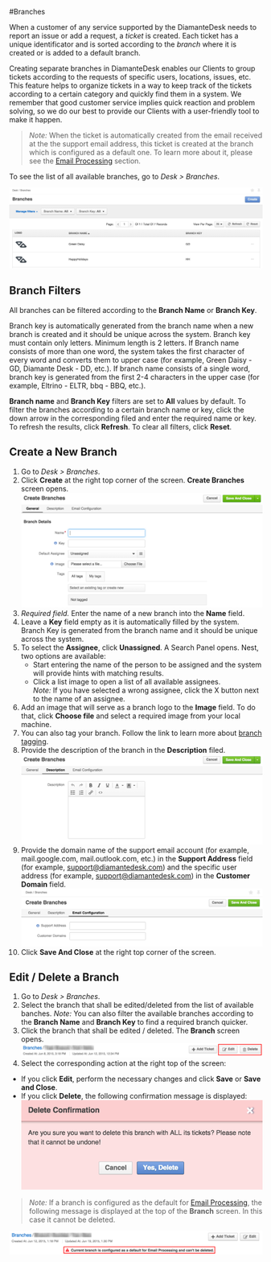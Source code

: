 #Branches

When a customer of any service supported by the DiamanteDesk needs to report an issue or add a request, a _ticket_ is created. Each ticket has a unique identificator and is sorted according to the _branch_ where it is created or is added to a default branch.

Creating separate branches in DiamanteDesk enables our Clients to group tickets according to the requests of specific users, locations, issues, etc. This feature helps to organize tickets in a way to keep track of the tickets according to a certain category and quickly find them in a system. We remember that good customer service implies quick reaction and problem solving, so we do our best to provide our Clients with a user-friendly tool to make it happen.

>_Note:_ When the ticket is automatically created from the email received at the the support email address, this ticket is created at the branch which is configured as a default one. To learn more about it, please see the [Email Processing](channels/email-processing.md) section.

To see the list of all available branches, go to _Desk > Branches_. 

![Branches](img/branches.png)

## Branch Filters

All branches can be filtered according to the **Branch Name** or **Branch Key**. 

Branch key is automatically generated from the branch name when a new branch is created and it should be unique across the system. Branch key must contain only letters. Minimum length is 2 letters. If Branch name consists of more than one word, the system takes the first character of every word and converts them to upper case (for example, Green Daisy - GD, Diamante Desk - DD, etc.). If branch name consists of a single word, branch key is generated from the first 2-4 characters in the upper case (for example, Eltrino - ELTR, bbq - BBQ, etc.).

**Branch name** and **Branch Key** filters are set to **All** values by default. To filter the branches according to a certain branch name or key, click the down arrow in the corresponding filed and enter the required name or key. To refresh the results, click **Refresh**. To clear all filters, click **Reset**.

## Create a New Branch

1. Go to _Desk > Branches_.
2. Click **Create** at the right top corner of the screen. **Create Branches** screen opens.
![Create branch](img/create_branches_details.png)
3. _Required field._ Enter the name of a new branch into the **Name** field.
4. Leave a **Key** field empty as it is automatically filled by the system. Branch Key is generated from the branch name and it should be unique across the system.
5. To select the **Assignee**, click **Unassigned**. A Search Panel opens. Nest, two options are available:
   * Start entering the name of the person to be assigned and the system will provide hints with matching results.
   * Click a list image to open a list of all available assignees.  
   _Note:_ If you have selected a wrong assignee, click the X button next to the name of an assignee.
6. Add an image that will serve as a branch logo to the **Image** field. To do that, click **Choose file** and select a required image from your local machine.
7. You can also tag your branch. Follow the link to learn more about [branch tagging](tagging.md).
8. Provide the description of the branch in the **Description** filed.
![Create branch](img/create_branches_description.png)
9. Provide the domain name of the support email account (for example, mail.google.com, mail.outlook.com, etc.) in the **Support Address** field (for example, support@diamantedesk.com) and the specific user address (for example, support@diamantedesk.com) in the **Customer Domain** field.
![Email configuration](img/email_config.png)
10. Click **Save And Close** at the right top corner of the screen.

## Edit / Delete a Branch

1. Go to _Desk > Branches_.
2. Select the branch that shall be edited/deleted from the list of available banches. _Note:_ You can also filter the available branches according to the **Branch Name** and **Branch Key** to find a required branch quicker.
3. Click the branch that shall be edited / deleted. The **Branch** screen opens.
![Branch Edit Delete](img/branches_edit_delete.png)
4. Select the corresponding action at the right top of the screen:

* If you click **Edit**, perform the necessary changes and click **Save** or **Save and Close**.
* If you click **Delete**, the following confirmation message is displayed:
![Branch Delete](img/branches_delete.png)

>_Note:_ If a branch is configured as the default for [Email Processing](channels/email-processing.md), the following message is displayed at the top of the **Branch** screen. In this case it cannot be deleted. 

![Default Branch](img/branches_default.png)